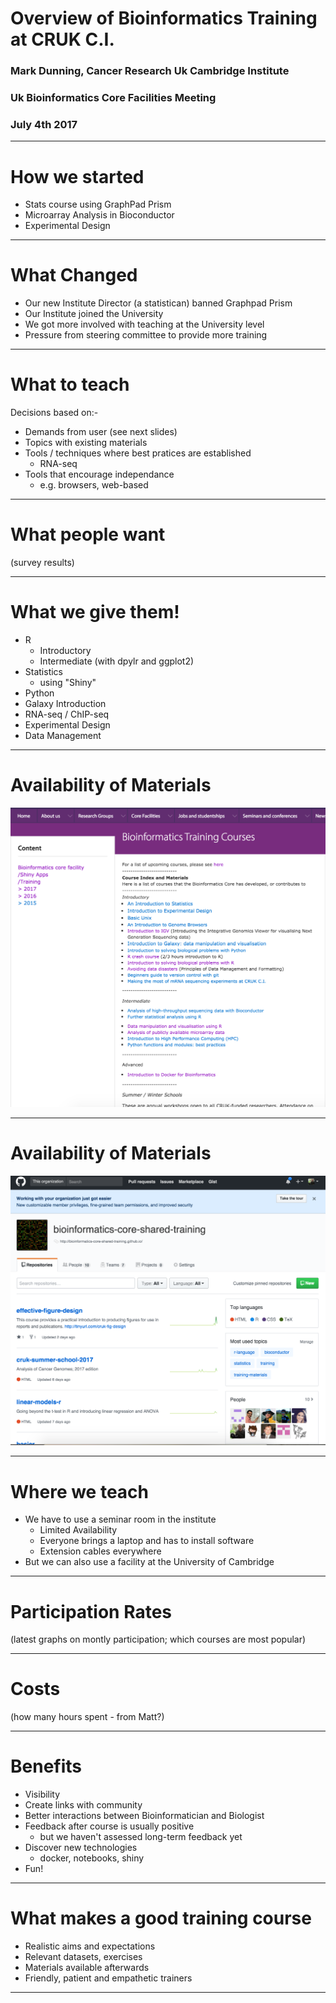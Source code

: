 # Overview of Bioinformatics Training at CRUK C.I.
### Mark Dunning, Cancer Research Uk Cambridge Institute
### Uk Bioinformatics Core Facilities Meeting
### July 4th 2017
---

# How we started

- Stats course using GraphPad Prism
- Microarray Analysis in Bioconductor
- Experimental Design

---

# What Changed

- Our new Institute Director (a statistican) banned Graphpad Prism
- Our Institute joined the University
- We got more involved with teaching at the University level
- Pressure from steering committee to provide more training

---

# What to teach

Decisions based on:-

- Demands from user (see next slides)
- Topics with existing materials
- Tools / techniques where best pratices are established
  + RNA-seq
- Tools that encourage independance
  + e.g. browsers, web-based

---

# What people want

(survey results)

---

# What we give them!

- R
  + Introductory 
  + Intermediate (with dpylr and ggplot2)
- Statistics
  + using "Shiny"
- Python
- Galaxy Introduction
- RNA-seq / ChIP-seq
- Experimental Design
- Data Management

---

# Availability of Materials

![](images/group-website.png)

---

# Availability of Materials

![](images/github.png)

---



# Where we teach

- We have to use a seminar room in the institute
  + Limited Availability
  + Everyone brings a laptop and has to install software
  + Extension cables everywhere
- But we can also use a facility at the University of Cambridge

---

# Participation Rates

(latest graphs on montly participation; which courses are most popular)

---

#  Costs

(how many hours spent - from Matt?)

---

# Benefits

- Visibility
- Create links with community
- Better interactions between Bioinformatician and Biologist
- Feedback after course is usually positive
  + but we haven't assessed long-term feedback yet
- Discover new technologies
  + docker, notebooks, shiny
- Fun!

---

# What makes a good training course

- Realistic aims and expectations
- Relevant datasets, exercises
- Materials available afterwards
- Friendly, patient and empathetic trainers

---
